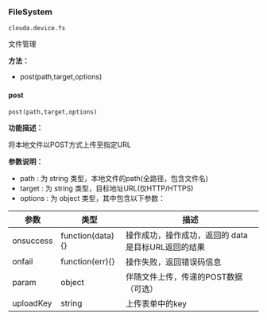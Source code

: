 ### FileSystem ###

    clouda.device.fs

文件管理

**方法：**

- post(path,target,options)

#### post ####
    post(path,target,options)

**功能描述：**

将本地文件以POST方式上传至指定URL

**参数说明：**

- path : 为 string 类型，本地文件的path(全路径，包含文件名)
- target : 为 string 类型，目标地址URL(仅HTTP/HTTPS)
- options : 为 object 类型，其中包含以下参数：

参数 | 类型 | 描述 
------------ | ------------- | ------------
onsuccess | function(data){} | 操作成功，操作成功，返回的 data 是目标URL返回的结果
onfail | function(err){} | 操作失败，返回错误码信息 
param | object| 伴随文件上传，传递的POST数据（可选）
uploadKey | string | 上传表单中的key



